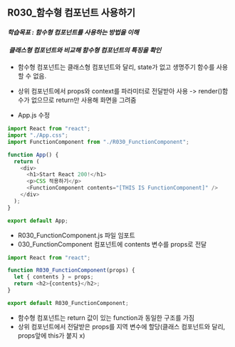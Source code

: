 ## R030\_함수형 컴포넌트 사용하기

#### **_학습목표 : 함수형 컴포넌트를 사용하는 방법을 이해_**

####  **_클래스형 컴포넌트와 비교해 함수형 컴포넌트의 특징을 확인_** 

- 함수형 컴포넌트는 클래스형 컴포넌트와 달리, state가 없고 생명주기 함수를 사용할 수 없음.
- 상위 컴포넌트에서 props와 context를 파라미터로 전달받아 사용 -> render()함수가 없으므로 return만 사용해 화면을 그려줌

- App.js 수정

```js
import React from "react";
import "./App.css";
import FunctionComponent from "./R030_FunctionComponent";

function App() {
  return (
    <div>
      <h1>Start React 200!</h1>
      <p>CSS 적용하기</p>
      <FunctionComponent contents="[THIS IS FunctionComponent]" />
    </div>
  );
}

export default App;
```

- R030_FunctionComponent.js 파일 임포트
- 030_FunctionComponent 컴포넌트에 contents 변수를 props로 전달

```js
import React from "react";

function R030_FunctionComponent(props) {
  let { contents } = props;
  return <h2>{contents}</h2>;
}

export default R030_FunctionComponent;
```

-   함수형 컴포넌트는 return 값이 있는 function과 동일한 구조를 가짐
-   상위 컴포넌트에서 전달받은 props를 지역 변수에 할당(클래스 컴포넌트와 달리, props앞에 this가 붙지 x)

>
